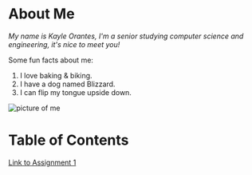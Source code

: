 # About Me
*My name is Kayle Orantes, I'm a senior studying computer science and engineering, it's nice to meet you!*

Some fun facts about me:
1. I love baking & biking.
2. I have a dog named Blizzard.
3. I can flip my tongue upside down.

![picture of me](https://media.licdn.com/dms/image/v2/D4E03AQGiaGW9vuBn1g/profile-displayphoto-scale_200_200/B4EZgf4JoUGUAc-/0/1752881474296?e=2147483647&v=beta&t=ndgV6xRXTm2RNe5W6bAU4fmuI2LDMD-4tvkjwJFyXOs)


# Table of Contents
[Link to Assignment 1](assignments/assignment1.md)
